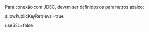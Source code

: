 Para conexão com JDBC, devem ser definidos os parametros abaixo:

allowPublicKeyRetrieval=true

useSSL=false
